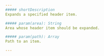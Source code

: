 ```yaml
---
##### shortDescription
Expands a specified header item.

##### param(area): String
Area whose header item should be expanded.

##### param(path): Array
Path to an item.

---
```

